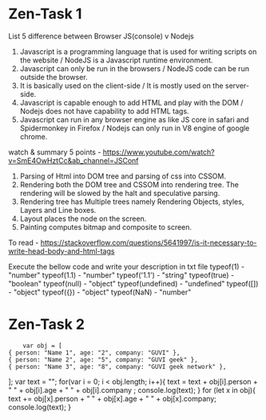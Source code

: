 # Zen-Task 1
List 5 difference between Browser JS(console) v Nodejs
1) Javascript is a programming language that is used for writing scripts on the website / NodeJS is a Javascript runtime environment.  
2) Javascript can only be run in the browsers /	NodeJS code can be run outside the browser.
3) It is basically used on the client-side / It is mostly used on the server-side.
4) Javascript is capable enough to add HTML and play with the DOM / Nodejs does not have capability to add HTML tags.
5) Javascript can run in any browser engine as like JS core in safari and Spidermonkey in Firefox / Nodejs can only run in V8 engine of google chrome.

watch & summary 5 points - https://www.youtube.com/watch?v=SmE4OwHztCc&ab_channel=JSConf
1) Parsing of Html into DOM tree and parsing of css into CSSOM.
2) Rendering both the DOM tree and CSSOM into rendering tree. The rendering will be slowed by the halt and speculative parsing.
3) Rendering tree has Multiple trees namely Rendering Objects, styles, Layers and Line boxes.
4) Layout places the node on the screen.
5) Painting computes bitmap and composite to screen.

To read - https://stackoverflow.com/questions/5641997/is-it-necessary-to-write-head-body-and-html-tags

Execute the bellow code and write your description in txt file
        typeof(1)    -  "number"
        typeof(1.1)  -  "number" 
        typeof('1.1') - "string"
        typeof(true) - "boolean"
        typeof(null) - "object"
        typeof(undefined) - "undefined"
        typeof([])   -   "object"
        typeof({})   -   "object"
        typeof(NaN)  -   "number"
        
   # Zen-Task 2
        var obj = [
    { person: "Name 1", age: "2", company: "GUVI" },
    { person: "Name 2", age: "5", company: "GUVI geek" },
    { person: "Name 3", age: "8", company: "GUVI geek network" },
  ];
  var text = "";
  for(var i = 0; i < obj.length; i++){
       text = text + obj[i].person + " " + obj[i].age + " " + obj[i].company ;
       console.log(text);
  }
  for (let x in obj){
      text += obj[x].person + " " + obj[x].age + " " + obj[x].company;
      console.log(text);
  }
  
